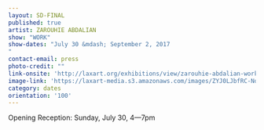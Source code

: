 ```yaml
---
layout: SD-FINAL
published: true
artist: ZAROUHIE ABDALIAN
show: "WORK"
show-dates: "July 30 &mdash; September 2, 2017
"
contact-email: press
photo-credit: ""
link-onsite: 'http://laxart.org/exhibitions/view/zarouhie-abdalian-work/'
image-link: 'https://laxart-media.s3.amazonaws.com/images/ZYJ0LJbfRC-Nq0ATbzOAhQ.jpg'
category: dates
orientation: '100'
---
```

Opening Reception: Sunday, July 30, 4&mdash;7pm
